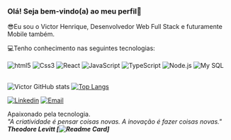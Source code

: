 ### Olá! Seja bem-vindo(a) ao meu perfil👋

 😎Eu sou o Victor Henrique, Desenvolvedor Web Full Stack e futuramente Mobile também.

 💻Tenho conhecimento nas seguintes tecnologias: 

 <div style = "display: inline_block>
    <img align="center" alt = "html5" src="https://img.shields.io/badge/HTML5-E34F26?style=for-the-badge&logo=html5&logoColor=white">
    <img align="center" alt = "html5" src="https://img.shields.io/badge/HTML5-E34F26?style=for-the-badge&logo=html5&logoColor=white">
    <img align="center" alt = "Css3" src="https://img.shields.io/badge/CSS3-1572B6?style=for-the-badge&logo=css3&logoColor=whitee">
    <img align="center" alt = "React" src="https://img.shields.io/badge/React-20232A?style=for-the-badge&logo=react&logoColor=61DAFB">
    <img align="center" alt = "JavaScript" src="https://img.shields.io/badge/JavaScript-323330?style=for-the-badge&logo=javascript&logoColor=F7DF1E">
    <img align="center" alt = "TypeScript" src="https://img.shields.io/badge/TypeScript-007ACC?style=for-the-badge&logo=typescript&logoColor=white">
    <img align="center" alt = "Node.js" src="https://img.shields.io/badge/Node.js-43853D?style=for-the-badge&logo=node.js&logoColor=white">
    <img align="center" alt = "My SQL" src="https://img.shields.io/badge/MySQL-00000F?style=for-the-badge&logo=mysql&logoColor=white">
</div>

</br>

![Victor GitHub stats](https://github-readme-stats.vercel.app/api?username=Victorhdss6&show_icons=true&theme=tokyonight)
[![Top Langs](https://github-readme-stats.vercel.app/api/top-langs/?username=Victorhdss6&layout=compact)](https://github.com/anuraghazra/github-readme-stats)



[![Linkedin](	https://img.shields.io/badge/LinkedIn-0077B5?style=for-the-badge&logo=linkedin&logoColor=white)](https://www.linkedin.com/in/victor-henrique-778a72223/)
[![Email]( https://img.shields.io/badge/Gmail-D14836?style=for-the-badge&logo=gmail&logoColor=white )](mailto:victor.henriqueoff@gmail.com)

Apaixonado pela tecnologia.<br>
<i>"A criatividade é pensar coisas novas. A inovação é fazer coisas novas."<i> <b>Theodore Levitt<b>
[![Readme Card](https://github-readme-stats.vercel.app/api/pin/?username=Victorhdss6&repo=github-readme-stats)]
